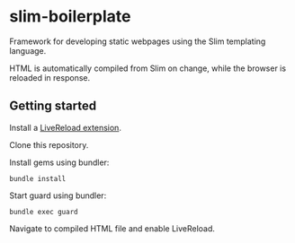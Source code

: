 # slim-boilerplate

Framework for developing static webpages using the Slim templating language.

HTML is automatically compiled from Slim on change, while the browser is reloaded in response.

## Getting started

Install a [LiveReload extension](https://github.com/twolfson/livereload-extensions).

Clone this repository.

Install gems using bundler:

```
bundle install
```

Start guard using bundler:

```
bundle exec guard
```

Navigate to compiled HTML file and enable LiveReload.
